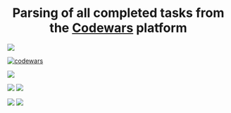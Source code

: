 <h1 align="center">Parsing of all completed tasks from the <a href="https://codewars.com/" target="_blank">Codewars</a> platform</h1>

<a href="https://codewars.com/"><img src="https://repository-images.githubusercontent.com/312697996/68207b80-296f-11eb-8736-edb58a48a60d"></a>



[![codewars](https://www.codewars.com/users/ilya_09/badges/large)](https://www.codewars.com/users/ilya_09)



![](https://github-profile-summary-cards.vercel.app/api/cards/profile-details?username=Acejkee&theme=solarized_dark)


![](https://github-profile-summary-cards.vercel.app/api/cards/most-commit-language?username=Acejkee&theme=solarized_dark) ![](https://github-profile-summary-cards.vercel.app/api/cards/repos-per-language?username=Acejkee&theme=solarized_dark)


![](https://github-profile-summary-cards.vercel.app/api/cards/stats?username=Acejkee&theme=solarized_dark) ![](https://github-profile-summary-cards.vercel.app/api/cards/productive-time?username=Acejkee&theme=solarized_dark)


